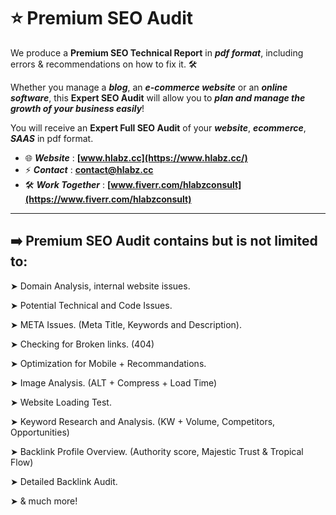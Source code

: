 # ⭐️ Premium SEO Audit
We produce a **Premium SEO Technical Report** in ***pdf format***, including errors & recommendations on how to fix it. 🛠

Whether you manage a ***blog***, an ***e-commerce website*** or an ***online software***, this **Expert SEO Audit** will allow you to ***plan and manage the growth of your business easily***!

You will receive an **Expert Full SEO Audit** of your ***website***, ***ecommerce***, ***SAAS*** in pdf format.


- 🌐 ***Website*** : **[www.hlabz.cc](https://www.hlabz.cc/)**
- ⚡️ ***Contact*** : **contact@hlabz.cc**
- 🛠 ***Work Together*** : **[www.fiverr.com/hlabzconsult](https://www.fiverr.com/hlabzconsult)**

---

## ➡️ Premium SEO Audit contains but is not limited to:



➤ Domain Analysis, internal website issues.

 

➤ Potential Technical and Code Issues.

 

➤ META Issues. (Meta Title, Keywords and Description).

 

➤ Checking for Broken links. (404)

 

➤ Optimization for Mobile + Recommandations.

 

➤ Image Analysis. (ALT + Compress + Load Time)

 

➤ Website Loading Test.

 

➤ Keyword Research and Analysis. (KW + Volume, Competitors, Opportunities)

 

➤ Backlink Profile Overview. (Authority score, Majestic Trust & Tropical Flow)



➤ Detailed Backlink Audit.



➤ & much more!
